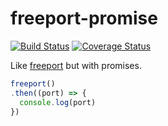 # freeport-promise
[![Build Status](https://secure.travis-ci.org/achingbrain/freeport-promise.svg)](http://travis-ci.org/achingbrain/freeport-promise) [![Coverage Status](https://coveralls.io/repos/achingbrain/freeport-promise/badge.svg?branch=master&service=github)](https://coveralls.io/github/achingbrain/freeport-promise?branch=master)

Like [freeport](https://libraries.io/npm/freeport) but with promises.

```javascript
freeport()
.then((port) => {
  console.log(port)
})
```
